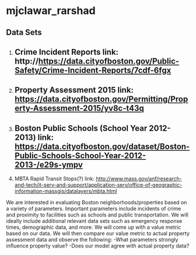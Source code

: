 mjclawar_rarshad
================

Data Sets
---------

1. Crime Incident Reports
link: http://https://data.cityofboston.gov/Public-Safety/Crime-Incident-Reports/7cdf-6fgx
    - 
2. Property Assessment 2015
link: https://data.cityofboston.gov/Permitting/Property-Assessment-2015/yv8c-t43q
    - 
3. Boston Public Schools (School Year 2012-2013)
link: https://data.cityofboston.gov/dataset/Boston-Public-Schools-School-Year-2012-2013-/e29s-ympv
    - 
4. MBTA Rapid Transit Stops(?)
link: http://www.mass.gov/anf/research-and-tech/it-serv-and-support/application-serv/office-of-geographic-information-massgis/datalayers/mbta.html

We are interested in evaluating Boston neighborhoods/properties based on a variety of parameters. Important parameters
include incidents of crime and proximity to facilities such as schools and public transportation. We will ideally
include additional relevant data sets such as emergency response times, demographic data, and more. We will come up with
a value metric based on our data. We will then compare our value metric to actual property assessment data and observe
the following:
    -What parameters strongly influence property value?
    -Does our model agree with actual property data?